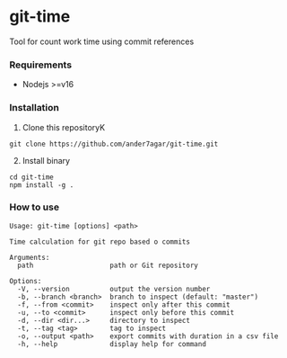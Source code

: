 # git-time
Tool for count work time using commit references

### Requirements
- Nodejs >=v16

### Installation
1. Clone this repositoryK
```shell
git clone https://github.com/ander7agar/git-time.git
```
2. Install binary
```shell
cd git-time
npm install -g .
```

### How to use
```shell
Usage: git-time [options] <path>

Time calculation for git repo based o commits

Arguments:
  path                   path or Git repository

Options:
  -V, --version          output the version number
  -b, --branch <branch>  branch to inspect (default: "master")
  -f, --from <commit>    inspect only after this commit
  -u, --to <commit>      inspect only before this commit
  -d, --dir <dir...>     directory to inspect
  -t, --tag <tag>        tag to inspect
  -o, --output <path>    export commits with duration in a csv file
  -h, --help             display help for command
```